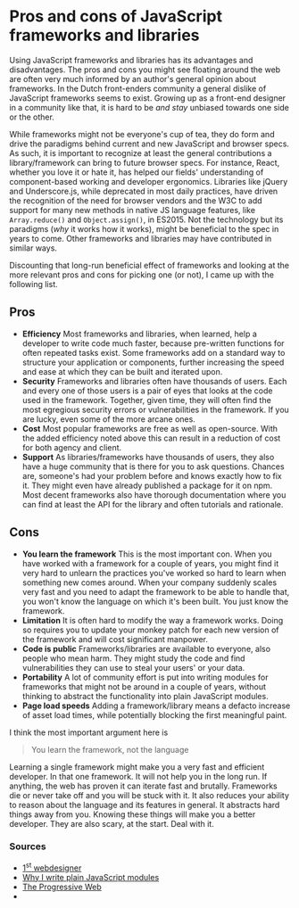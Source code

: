 # Pros and cons of JavaScript frameworks and libraries

Using JavaScript frameworks and libraries has its advantages and disadvantages. The pros and cons you might see floating around the web are often very much informed by an author's general opinion about frameworks. In the Dutch front-enders community a general dislike of JavaScript frameworks seems to exist. Growing up as a front-end designer in a community like that, it is hard to be *and stay* unbiased towards one side or the other.

While frameworks might not be everyone's cup of tea, they do form and drive the paradigms behind current and new JavaScript and browser specs. As such, it is important to recognize at least the general contributions a library/framework can bring to future browser specs. For instance, React, whether you love it or hate it, has helped our fields' understanding of component-based working and developer ergonomics. Libraries like jQuery and Underscore.js, while deprecated in most daily practices, have driven the recognition of the need for browser vendors and the W3C to add support for many new methods in native JS language features, like `Array.reduce()` and `Object.assign()`, in ES2015. Not the technology but its paradigms (*why* it works how it works), might be beneficial to the spec in years to come. Other frameworks and libraries may have contributed in similar ways.

Discounting that long-run beneficial effect of frameworks and looking at the more relevant pros and cons for picking one (or not), I came up with the following list.

## Pros

- **Efficiency** Most frameworks and libraries, when learned, help a developer to write code much faster, because pre-written functions for often repeated tasks exist. Some frameworks add on a standard way to structure your application or components, further increasing the speed and ease at which they can be built and iterated upon.
- **Security** Frameworks and libraries often have thousands of users. Each and every one of those users is a pair of eyes that looks at the code used in the framework. Together, given time, they will often find the most egregious security errors or vulnerabilities in the framework. If you are lucky, even some of the more arcane ones.
- **Cost** Most popular frameworks are free as well as open-source. With the added efficiency noted above this can result in a reduction of cost for both agency and client.
- **Support** As libraries/frameworks have thousands of users, they also have a huge community that is there for you to ask questions. Chances are, someone's had your problem before and knows exactly how to fix it. They might even have already published a package for it on npm. Most decent frameworks also have thorough documentation where you can find at least the API for the library and often tutorials and rationale.

## Cons

- **You learn the framework** This is the most important con. When you have worked with a framework for a couple of years, you might find it very hard to unlearn the practices you've worked so hard to learn when something new comes around. When your company suddenly scales very fast and you need to adapt the framework to be able to handle that, you won't know the language on which it's been built. You just know the framework.
- **Limitation** It is often hard to modify the way a framework works. Doing so requires you to update your monkey patch for each new version of the framework and will cost significant manpower.
- **Code is public** Frameworks/libraries are available to everyone, also people who mean harm. They might study the code and find vulnerabilities they can use to steal your users' or your data.
- **Portability** A lot of community effort is put into writing modules for frameworks that might not be around in a couple of years, without thinking to abstract the functionality into plain JavaScript modules.
- **Page load speeds** Adding a framework/library means a defacto increase of asset load times, while potentially blocking the first meaningful paint.

I think the most important argument here is

> You learn the framework, not the language

Learning a single framework might make you a very fast and efficient developer. In that one framework. It will not help you in the long run. If anything, the web has proven it can iterate fast and brutally. Frameworks die or never take off and you will be stuck with it. It also reduces your ability to reason about the language and its features in general. It abstracts hard things away from you. Knowing these things will make you a better developer. They are also scary, at the start. Deal with it.

### Sources

- [1<sup>st</sup> webdesigner](http://1stwebdesigner.com/web-frameworks/)
- [Why I write plain JavaScript modules](https://ponyfoo.com/articles/why-i-write-plain-javascript-modules)
- [The Progressive Web](https://ponyfoo.com/articles/progressive-web)
-
